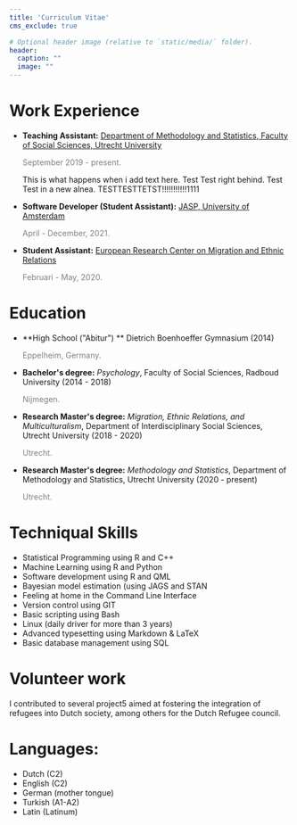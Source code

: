 ```yaml
---
title: 'Curriculum Vitae'
cms_exclude: true

# Optional header image (relative to `static/media/` folder).
header:
  caption: ""
  image: ""
---
```



# Work Experience 

 - **Teaching Assistant:** [Department of Methodology and Statistics, Faculty of Social Sciences, Utrecht University](https://www.uu.nl/en/organisation/methodology-and-statistics) 
 
    <span style="color: grey;">September 2019 - present.</span>
    
     This is what happens when i add text here. Test Test right behind.
     Test Test in a new alnea. TESTTESTTETST!!!!!!!!!!!1111
    
 - **Software Developer (Student Assistant):** [JASP, University of Amsterdam](https://jasp-stats.org/)

     <span style="color: grey;"> April - December, 2021.</span>
     
 - **Student Assistant:** [European Research Center on Migration and Ethnic Relations](https://www.ercomer.eu/)

   <span style="color: grey;"> Februari - May, 2020.</span>
   

# Education

 - **High School ("Abitur") ** Dietrich Boenhoeffer Gymnasium (2014)
 
     <span style="color: grey;">Eppelheim, Germany.</span>
     
 - **Bachelor's degree:** *Psychology*, Faculty of Social Sciences, Radboud University (2014 - 2018)
 
     <span style="color: grey;">Nijmegen.</span>
     
 - **Research Master's degree:** *Migration, Ethnic Relations, and Multiculturalism*, Department of Interdisciplinary Social Sciences, Utrecht University (2018 - 2020)
 
     <span style="color: grey;">Utrecht.</span>
    
     
 - **Research Master's degree:** *Methodology and Statistics*, Department of Methodology and Statistics, Utrecht University (2020 - present)
 
     <span style="color: grey;">Utrecht.</span>
    

# Techniqual Skills
 
 - Statistical Programming using R and C++
 - Machine Learning using R and Python
 - Software development using R and QML
 - Bayesian model estimation (using JAGS and STAN
 - Feeling at home in the Command Line Interface
 - Version control using GIT
 - Basic scripting using Bash
 - Linux (daily driver for more than 3 years)
 - Advanced typesetting using Markdown & LaTeX
 - Basic database management using SQL
 

# Volunteer work

I contributed to several project5 aimed at fostering the integration of refugees into Dutch society, among others for the Dutch Refugee council. 

# Languages:

 - Dutch (C2)
 - English (C2)
 - German (mother tongue)
 - Turkish (A1-A2)
 - Latin (Latinum)
 

